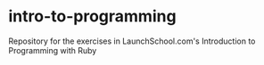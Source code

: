 # intro-to-programming
Repository for the exercises in LaunchSchool.com's Introduction to Programming with Ruby
